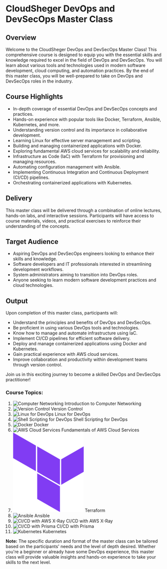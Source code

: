 # CloudSheger DevOps and DevSecOps Master Class

## Overview

Welcome to the CloudSheger DevOps and DevSecOps Master Class! This comprehensive course is designed to equip you with the essential skills and knowledge required to excel in the field of DevOps and DevSecOps. You will learn about various tools and technologies used in modern software development, cloud computing, and automation practices. By the end of this master class, you will be well-prepared to take on DevOps and DevSecOps roles in the industry.

## Course Highlights

- In-depth coverage of essential DevOps and DevSecOps concepts and practices.
- Hands-on experience with popular tools like Docker, Terraform, Ansible, Kubernetes, and more.
- Understanding version control and its importance in collaborative development.
- Learning Linux for effective server management and scripting.
- Building and managing containerized applications with Docker.
- Exploring fundamental AWS cloud services for scalability and reliability.
- Infrastructure as Code (IaC) with Terraform for provisioning and managing resources.
- Automating configuration management with Ansible.
- Implementing Continuous Integration and Continuous Deployment (CI/CD) pipelines.
- Orchestrating containerized applications with Kubernetes.

## Delivery

This master class will be delivered through a combination of online lectures, hands-on labs, and interactive sessions. Participants will have access to course materials, videos, and practical exercises to reinforce their understanding of the concepts.

## Target Audience

- Aspiring DevOps and DevSecOps engineers looking to enhance their skills and knowledge.
- Software developers and IT professionals interested in streamlining development workflows.
- System administrators aiming to transition into DevOps roles.
- Anyone seeking to learn modern software development practices and cloud technologies.

## Output

Upon completion of this master class, participants will:

- Understand the principles and benefits of DevOps and DevSecOps.
- Be proficient in using various DevOps tools and technologies.
- Know how to manage and automate infrastructure using IaC.
- Implement CI/CD pipelines for efficient software delivery.
- Deploy and manage containerized applications using Docker and Kubernetes.
- Gain practical experience with AWS cloud services.
- Improve collaboration and productivity within development teams through version control.

Join us in this exciting journey to become a skilled DevOps and DevSecOps practitioner!

### Course Topics:

1. ![Computer Networking](icons/networking.png) Introduction to Computer Networking
2. ![Version Control](icons/version-control.png) Version Control
3. ![Linux for DevOps](icons/linux.png) Linux for DevOps
4. ![Shell Scripting for DevOps](icons/shell-script.png) Shell Scripting for DevOps
5. ![Docker](icons/docker.png) Docker
6. ![AWS Cloud Services](icons/aws.png) Fundamentals of AWS Cloud Services
7. ![Terraform](icons/terraform.png) Terraform
8. ![Ansible](icons/ansible.png) Ansible
9. ![CI/CD with AWS X-Ray](icons/aws-xray.png) CI/CD with AWS X-Ray
10. ![CI/CD with Prisma](icons/prisma.png) CI/CD with Prisma
11. ![Kubernetes](icons/kubernetes.png) Kubernetes

**Note:** The specific duration and format of the master class can be tailored based on the participants' needs and the level of depth desired. Whether you're a beginner or already have some DevOps experience, this master class will provide valuable insights and hands-on experience to take your skills to the next level.
